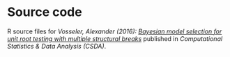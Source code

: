 # Source code
R source files for *Vosseler, Alexander (2016):* [*Bayesian model selection for unit root testing with multiple structural breaks*](https://www.sciencedirect.com/science/article/abs/pii/S0167947314002485) published in *Computational Statistics & Data Analysis (CSDA)*.



